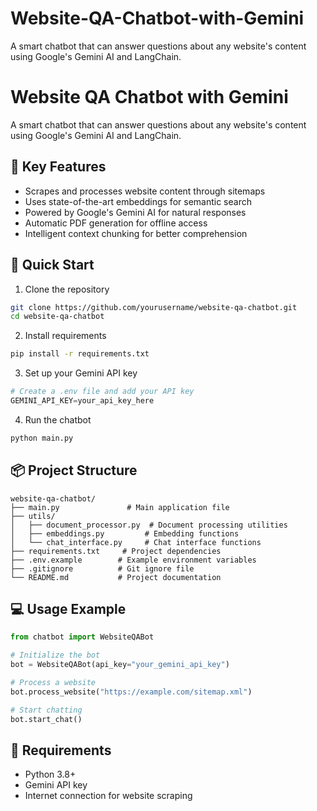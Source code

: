 # Website-QA-Chatbot-with-Gemini
A smart chatbot that can answer questions about any website's content using Google's Gemini AI and LangChain.
# Website QA Chatbot with Gemini
A smart chatbot that can answer questions about any website's content using Google's Gemini AI and LangChain.

## 🌟 Key Features
- Scrapes and processes website content through sitemaps
- Uses state-of-the-art embeddings for semantic search
- Powered by Google's Gemini AI for natural responses
- Automatic PDF generation for offline access
- Intelligent context chunking for better comprehension

## 🚀 Quick Start
1. Clone the repository
```bash
git clone https://github.com/yourusername/website-qa-chatbot.git
cd website-qa-chatbot
```

2. Install requirements
```bash
pip install -r requirements.txt
```

3. Set up your Gemini API key
```python
# Create a .env file and add your API key
GEMINI_API_KEY=your_api_key_here
```

4. Run the chatbot
```python
python main.py
```

## 📦 Project Structure
```
website-qa-chatbot/
├── main.py               # Main application file
├── utils/
│   ├── document_processor.py  # Document processing utilities
│   ├── embeddings.py         # Embedding functions
│   └── chat_interface.py     # Chat interface functions
├── requirements.txt     # Project dependencies
├── .env.example        # Example environment variables
├── .gitignore          # Git ignore file
└── README.md           # Project documentation
```

## 💻 Usage Example
```python
from chatbot import WebsiteQABot

# Initialize the bot
bot = WebsiteQABot(api_key="your_gemini_api_key")

# Process a website
bot.process_website("https://example.com/sitemap.xml")

# Start chatting
bot.start_chat()
```

## 🔑 Requirements
- Python 3.8+
- Gemini API key
- Internet connection for website scraping

